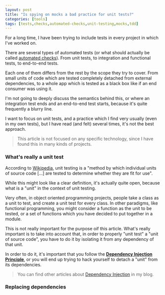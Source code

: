 ```yaml
---
layout: post
title: "Is spying on mocks a bad practice for unit tests?"
categories: [tools]
tags: [tests,checks,automated-checks,unit-testing,mocks,tdd]
---
```


For a long time, I have been trying to include tests in every project in which I've worked on.

There are several types of automated tests (or what should actually be called [automated checks](https://abstracta.us/insights/guide-continuous-testing/automated-checks)). From unit tests, to integration and functional tests, to end-to-end tests.

Each one of them differs from the rest by the scope they try to cover. From small units of code which are tested completely detached from external dependencies, to a whole app which is tested as a black box like if an end consumer was using it.

I'm not going to deeply discuss the semantics behind this, or where an integration test ends and an end-to-end test starts, because it's quite frequently a blurry line.

I want to focus on unit tests, and a practice which I find very usually (even in my own tests), but I have read (and felt) several times, it's not the best approach.

> This article is not focused on any specific technology, since I have found this in many kinds of projects.

### What's really a unit test

According to [Wikipedia](https://en.wikipedia.org/wiki/Unit_testing), unit testing is a "method by which individual units of source code [...] are tested to determine whether they are fit for use".

While this might look like a clear definition, it's actually quite open, because what is a "unit" in the context of unit testing.

Very often, in object oriented programming projects, people take a class as a unit to test, and create a unit test for every class. In other paradigms, like functional programming, you might consider a function as the unit to be tested, or a set of functions which you have decided to put together in a module.

This is not really important for the purpose oif this article. What's really important is to take into account that, in order to properly "unit test" a "unit of source code", you have to do it by isolating it from any dependency of that unit.

In order to do it, it's important that you follow the **[Dependency Injection Principle](https://en.wikipedia.org/wiki/Dependency_inversion_principle)**, or you will end up trying to hack yourself to detach a "unit" from its dependencies.

> You can find other articles about [Dependency Injection](https://blog.alejandrocelaya.com/tag/dependency-injection/) in my blog.

### Replacing dependencies


